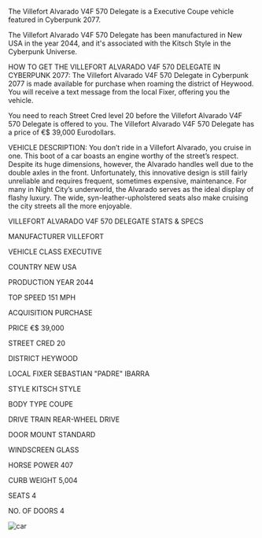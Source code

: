 The Villefort Alvarado V4F 570 Delegate is a Executive Coupe vehicle featured in Cyberpunk 2077.

The Villefort Alvarado V4F 570 Delegate has been manufactured in New USA in the year 2044, and it's associated with the Kitsch Style in the Cyberpunk Universe.

HOW TO GET THE VILLEFORT ALVARADO V4F 570 DELEGATE IN CYBERPUNK 2077:
The Villefort Alvarado V4F 570 Delegate in Cyberpunk 2077 is made available for purchase when roaming the district of Heywood. You will receive a text message from the local Fixer, offering you the vehicle.

You need to reach Street Cred level 20 before the Villefort Alvarado V4F 570 Delegate is offered to you. The Villefort Alvarado V4F 570 Delegate has a price of €$ 39,000 Eurodollars.

VEHICLE DESCRIPTION:
You don’t ride in a Villefort Alvarado, you cruise in one. This boot of a car boasts an engine worthy of the street’s respect. Despite its huge dimensions, however, the Alvarado handles well due to the double axles in the front. Unfortunately, this innovative design is still fairly unreliable and requires frequent, sometimes expensive, maintenance. For many in Night City’s underworld, the Alvarado serves as the ideal display of flashy luxury. The wide, syn-leather-upholstered seats also make cruising the city streets all the more enjoyable.

VILLEFORT ALVARADO V4F 570 DELEGATE STATS & SPECS

MANUFACTURER
VILLEFORT

VEHICLE CLASS
EXECUTIVE

COUNTRY
NEW USA

PRODUCTION YEAR
2044

TOP SPEED
151 MPH

ACQUISITION
PURCHASE

PRICE
€$ 39,000

STREET CRED
20

DISTRICT
HEYWOOD

LOCAL FIXER
SEBASTIAN "PADRE" IBARRA

STYLE
KITSCH STYLE

BODY TYPE
COUPE

DRIVE TRAIN
REAR-WHEEL DRIVE

DOOR MOUNT
STANDARD

WINDSCREEN
GLASS

HORSE POWER
407

CURB WEIGHT
5,004

SEATS
4

NO. OF DOORS
4

![car](https://www.gamesatlas.com/images/jch-optimize/ng/images_cyberpunk2077_vehicles_villefort-alvarado.webp)
